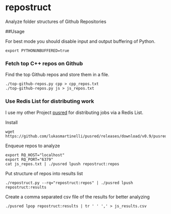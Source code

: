 # repostruct
Analyze folder structures of Github Repositories

##Usage

For best mode you should disable input and output buffering of Python.

``
export PYTHONUNBUFFERED=true
``

### Fetch top C++ repos on Github

Find the top Github repos and store them in a file.

```
./top-github-repos.py cpp > cpp_repos.txt
./top-github-repos.py js > js_repos.txt
```

### Use Redis List for distributing work

I use my other Project [pusred](https://github.com/lukasmartinelli/pusred)
for distributing jobs via a Redis List.

Install

```
wget https://github.com/lukasmartinelli/pusred/releases/download/v0.9/pusred
```

Enqueue repos to analyze

```
export RQ_HOST="localhost"
export RQ_PORT="6379"
cat js_repos.txt | ./pusred lpush repostruct:repos
```

Put structure of repos into results list

```
./repostruct.py --rq="repostruct:repos" | ./pusred lpush repostruct:results
```

Create a comma separated csv file of the results for better analyzing

```
./pusred lpop repostruct:results | tr ' ' ',' > js_results.csv
```
